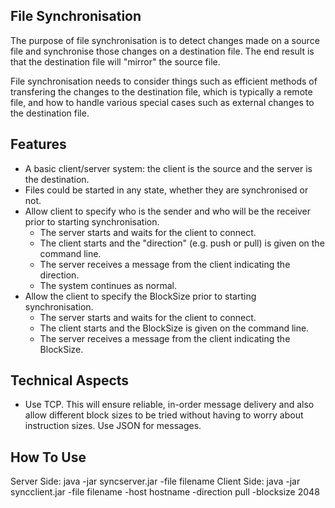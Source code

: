 ## File Synchronisation

The purpose of file synchronisation is to detect changes made on a source file and synchronise those changes on a 
destination file. The end result is that the destination file will "mirror" the source file.

File synchronisation needs to consider things such as efficient methods of transfering the changes to the destination
file, which is typically a remote file, and how to handle various special cases such as external changes to the 
destination file.

## Features
- A basic client/server system: the client is the source and the server is the destination.
- Files could be started in any state, whether they are synchronised or not.
- Allow client to specify who is the sender and who will be the receiver prior to starting synchronisation.
  + The server starts and waits for the client to connect.
  + The client starts and the "direction" (e.g. push or pull) is given on the command line.
  + The server receives a message from the client indicating the direction.
  + The system continues as normal.
- Allow the client to specify the BlockSize prior to starting synchronisation.
  + The server starts and waits for the client to connect.
  + The client starts and the BlockSize is given on the command line.
  + The server receives a message from the client indicating the BlockSize.
  
## Technical Aspects
- Use TCP. This will ensure reliable, in-order message delivery and also allow different block sizes to be tried 
without having to worry about instruction sizes. Use JSON for messages.

## How To Use
Server Side: java -jar syncserver.jar -file filename
Client Side: java -jar syncclient.jar -file filename -host hostname -direction pull -blocksize 2048

